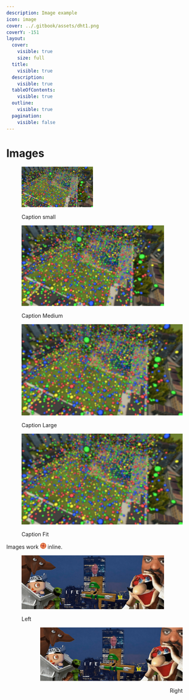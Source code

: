 ```yaml
---
description: Image example
icon: image
cover: ../.gitbook/assets/dht1.png
coverY: -151
layout:
  cover:
    visible: true
    size: full
  title:
    visible: true
  description:
    visible: true
  tableOfContents:
    visible: true
  outline:
    visible: true
  pagination:
    visible: false
---
```


# Images

<figure><img src="../.gitbook/assets/gm_construct_ballz.jpg" alt="" width="188"><figcaption><p>Caption small</p></figcaption></figure>

<figure><img src="../.gitbook/assets/gm_construct_ballz.jpg" alt="" width="375"><figcaption><p>Caption Medium</p></figcaption></figure>

<figure><img src="../.gitbook/assets/gm_construct_ballz.jpg" alt="" width="563"><figcaption><p>Caption Large</p></figcaption></figure>

<figure><img src="../.gitbook/assets/gm_construct_ballz.jpg" alt="Alt text"><figcaption><p>Caption Fit</p></figcaption></figure>

Images work ![](../.gitbook/assets/pf2.png) inline.

<div align="left"><figure><img src="../.gitbook/assets/dht1.png" alt="" width="375"><figcaption><p>Left</p></figcaption></figure></div>

<div align="right"><figure><img src="../.gitbook/assets/dht1.png" alt="" width="375"><figcaption><p>Right</p></figcaption></figure></div>

